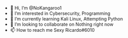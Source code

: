 - 👋 Hi, I’m @NoKangaroo1
- 👀 I’m interested in Cybersecurity, Programming
- 🌱 I’m currently learning Kali Linux, Attempting Python
- 💞️ I’m looking to collaborate on Nothing right now
- 📫 How to reach me Sexy Ricardo#6010

<!---
NoKangaroo1/NoKangaroo1 is a ✨ special ✨ repository because its `README.md` (this file) appears on your GitHub profile.
You can click the Preview link to take a look at your changes.
--->
